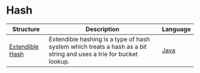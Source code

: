 # Hash
 
Structure | Description | Language
---|--- |---
[Extendible Hash](https://en.wikipedia.org/wiki/Extendible_hashing) | Extendible hashing is a type of hash system which treats a hash as a bit string and uses a trie for bucket lookup. | [Java](https://github.com/eduardoparaiso/Algorithms-and-Data-Structures/blob/master/Data%20Structures/Hash/Extendible%20Hashing/HashExtensivel.java)